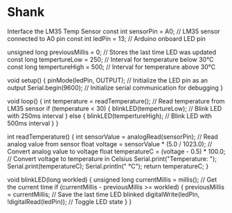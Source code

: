 # Shank
Interface the LM35 Temp Sensor
const int sensorPin = A0;  // LM35 sensor connected to A0 pin
const int ledPin = 13;     // Arduino onboard LED pin

unsigned long previousMillis = 0;   // Stores the last time LED was updated
const long tempertureLow = 250;      // Interval for temperature below 30°C
const long tempertureHigh = 500;     // Interval for temperature above 30°C

void setup() 
{
  pinMode(ledPin, OUTPUT);  // Initialize the LED pin as an output
  Serial.begin(9600);       // Initialize serial communication for debugging
}

void loop() 
{
  int temperature = readTemperature();  // Read temperature from LM35 sensor
  if (temperature < 30) 
  {
    blinkLED(tempertureLow);  // Blink LED with 250ms interval
  } 
  else 
  {
    blinkLED(tempertureHigh); // Blink LED with 500ms interval
  }
}

int readTemperature() 
{
  int sensorValue = analogRead(sensorPin);  // Read analog value from sensor
  float voltage = sensorValue * (5.0 / 1023.0);  // Convert analog value to voltage
  float temperatureC = (voltage - 0.5) * 100.0; // Convert voltage to temperature in Celsius
  Serial.print("Temperature: ");
  Serial.print(temperatureC);
  Serial.println(" °C");
  return temperatureC;
}

void blinkLED(long workled) 
{
  unsigned long currentMillis = millis();  // Get the current time
  if (currentMillis - previousMillis >= workled) 
     {
       previousMillis = currentMillis;  // Save the last time LED blinked
       digitalWrite(ledPin, !digitalRead(ledPin)); // Toggle LED state
     }
}
